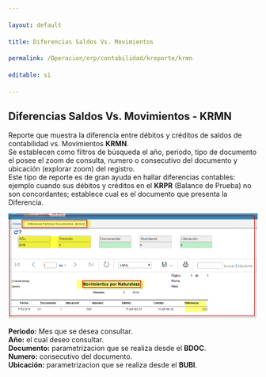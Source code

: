 ```yaml
---

layout: default

title: Diferencias Saldos Vs. Movimientos  

permalink: /Operacion/erp/contabilidad/kreporte/krmn

editable: si

---
```


## Diferencias Saldos Vs. Movimientos - KRMN  

Reporte que muestra la diferencia entre débitos y créditos de saldos de contabilidad vs. Movimientos **KRMN**.  
Se establecen como filtros de búsqueda el año, periodo, tipo de documento el posee el zoom de consulta, numero o consecutivo del documento y ubicación (explorar zoom) del registro.  
Este tipo de reporte es de gran ayuda en hallar diferencias contables: ejemplo cuando sus débitos y créditos en el **KRPR** (Balance de Prueba) no son concordantes; establece cual es el documento que presenta la Diferencia.  



![](krmn1.png)  

**Periodo:** Mes que se desea consultar.  
**Año:**  el cual deseo consultar.  
**Documento:** parametrizacion que se realiza desde el **BDOC**.  
**Numero:** consecutivo del documento.  
**Ubicación:** parametrizacion que se realiza desde el **BUBI**.  










